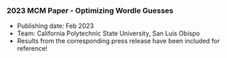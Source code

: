### 2023 MCM Paper - Optimizing Wordle Guesses

- Publishing date: Feb 2023
- Team: California Polytechnic State University, San Luis Obispo
- Results from the corresponding press release have been included for reference!
